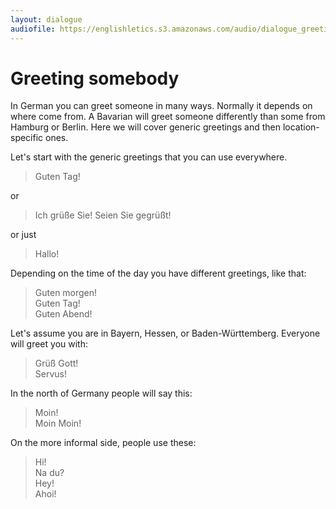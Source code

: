 ```yaml
---
layout: dialogue
audiofile: https://englishletics.s3.amazonaws.com/audio/dialogue_greetings_01.mp3
---
```


# Greeting somebody

In German you can greet someone in many ways. Normally it depends on where come from. A Bavarian will greet someone differently than some from Hamburg or Berlin. Here we will cover generic greetings and then location-specific ones.

Let's start with the generic greetings that you can use everywhere.

> Guten Tag!

or

> Ich grüße Sie!
> Seien Sie gegrüßt!

or just

> Hallo!

Depending on the time of the day you have different greetings, like that:

> Guten morgen!  
> Guten Tag!  
> Guten Abend!  

Let's assume you are in Bayern, Hessen, or Baden-Württemberg. Everyone will greet you with:

> Grüß Gott!  
> Servus!  

In the north of Germany people will say this:

> Moin!  
> Moin Moin!  

On the more informal side, people use these:

> Hi!  
> Na du?  
> Hey!   
> Ahoi!  

 











